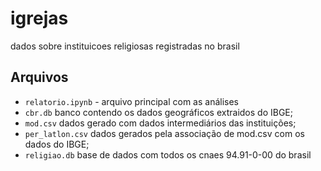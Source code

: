# igrejas
dados sobre instituicoes religiosas registradas no brasil

## Arquivos
- `relatorio.ipynb` - arquivo principal com as análises
- `cbr.db` banco contendo os dados geográficos extraidos do IBGE;
- `mod.csv` dados gerado com dados intermediários das instituições;
- `per_latlon.csv` dados gerados pela associação de mod.csv com os dados do IBGE;
- `religiao.db` base de dados com todos os cnaes 94.91-0-00 do brasil


